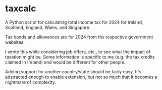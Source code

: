 # taxcalc

A Python script for calculating total income tax for 2024 for Ireland,
Scotland, England, Wales, and Singapore.

Tax bands and allowances are for 2024 from the respective government
websites.

I wrote this while considering job offers, etc., to see what the
impact of taxation might be. Some information is specific to me
(e.g. the tax credits claimed in Ireland) and would be different for
other people.

Adding support for another country/state should be fairly easy. It's
abstracted enough to enable extension, but not so much that it becomes
a nightmare of complexity.

